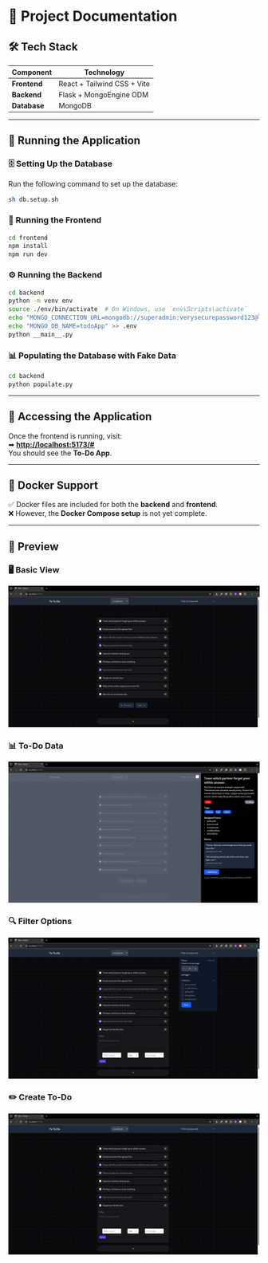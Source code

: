 
# 📌 Project Documentation

## 🛠 Tech Stack

| Component  | Technology |
|------------|-----------------------------|
| **Frontend**  | React + Tailwind CSS + Vite |
| **Backend**   | Flask + MongoEngine ODM |
| **Database**  | MongoDB |

---

## 🚀 Running the Application

### 🗄️ Setting Up the Database
Run the following command to set up the database:
```sh
sh db.setup.sh
```

### 🎨 Running the Frontend
```sh
cd frontend
npm install
npm run dev
```

### ⚙ Running the Backend
```sh
cd backend
python -m venv env
source ./env/bin/activate  # On Windows, use `env\Scripts\activate`
echo "MONGO_CONNECTION_URL=mongodb://superadmin:verysecurepassword123@localhost:27017/" > .env
echo "MONGO_DB_NAME=todoApp" >> .env
python __main__.py
```

### 📊 Populating the Database with Fake Data
```sh
cd backend
python populate.py
```

---

## 🔗 Accessing the Application
Once the frontend is running, visit:  
➡ **[http://localhost:5173/#](http://localhost:5173/#)**  
You should see the **To-Do App**.

---

## 🐳 Docker Support
✅ Docker files are included for both the **backend** and **frontend**.  
❌ However, the **Docker Compose setup** is not yet complete.

---


## 📌 Preview

### 🖥️ Basic View  
![Basic View](images/preview.png)

### 📊 To-Do Data  
![To-Do Data](images/preview_todo_data.png)

### 🔍 Filter Options  
![Filter Options](images/preview_filters.png)

### ✏️ Create To-Do  
![Create To-Do](images/preview_create_todo.png)

